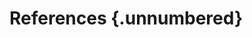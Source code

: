 # References {.unnumbered}

<!-- -->

[freertos]:        http://www.freertos.org
[linux]:           http://www.elinux.org
[vxworks]:         http://www.windriver.com/products/vxworks
[wince]:           http://www.microsoft.com/windowsembedded
[omap4460]:        http://www.ti.com/product/omap4460
[mpu9150]:         http://www.invensense.com/mems/gyro/mpu9150.html
[ov5640]:          http://www.ovt.com/products/sensor.php?id=93
[open]:            http://linux.die.net/man/2/open
[select]:          http://linux.die.net/man/2/select
[poll]:            http://linux.die.net/man/2/poll
[ioctl]:           http://linux.die.net/man/2/ioctl
[read]:            http://linux.die.net/man/2/read
[write]:           http://linux.die.net/man/2/write
[mmap]:            http://linux.die.net/man/2/mmap
[udev]:            http://linux.die.net/man/8/udev
[mknod]:           http://linux.die.net/man/1/mknod
[querycap]:        http://linuxtv.org/downloads/v4l-dvb-apis/vidioc-querycap.html
[gfmt]:            http://linuxtv.org/downloads/v4l-dvb-apis/vidioc-g-fmt.html
[reqbufs]:         http://linuxtv.org/downloads/v4l-dvb-apis/vidioc-reqbufs.html
[querybuf]:        http://linuxtv.org/downloads/v4l-dvb-apis/vidioc-querybuf.html
[qbuf]:            http://linuxtv.org/downloads/v4l-dvb-apis/vidioc-qbuf.html
[streamon]:        http://linuxtv.org/downloads/v4l-dvb-apis/vidioc-streamon.html
[linuxtv]:         http://linuxtv.org
[v4l2api]:         http://linuxtv.org/downloads/v4l-dvb-apis
[bt601]:           http://www.itu.int/rec/R-REC-BT.601/en
[gstreamer]:       http://gstreamer.freedesktop.org
[tiomap]:          https://launchpad.net/~tiomap-dev/+archive/omap-trunk
[libjpeg]:         http://www.libjpeg-turbo.org/
[stty]:            http://linux.die.net/man/1/stty
[socat]:           http://linux.die.net/man/1/socat
[nmea0183]:        http://www.nmea.org/content/nmea_standards/nmea_0183_v_410.asp
[sphtrig]:         http://mathworld.wolfram.com/SphericalTrigonometry.html
[wgs84]:           http://earth-info.nga.mil/GandG/publications/tr8350.2/wgs84fin.pdf
[opengles]:        http://www.khronos.org/opengles/2_X
[freetype]:        http://www.freetype.org/
[pandaboard]:      http://pandaboard.org/
[bbb]:             http://beagleboard.org/products/beaglebone%20black
[senshub]:         http://www.ti.com/tool/boostxl-senshub
[geotiff]:         http://www.gisdevelopment.net/technology/ip/mi03117pf.htm
[usgs]:            http://ned.usgs.gov/index.html
[eurostat]:        http://epp.eurostat.ec.europa.eu/portal/page/portal/gisco_Geographical_information_maps/geodata/digital_elevation_model
[fwtools]:         http://fwtools.maptools.org/
[rhumb]:           http://www.progonos.com/furuti/MapProj/Normal/CartProp/Rhumb/rhumb.html


